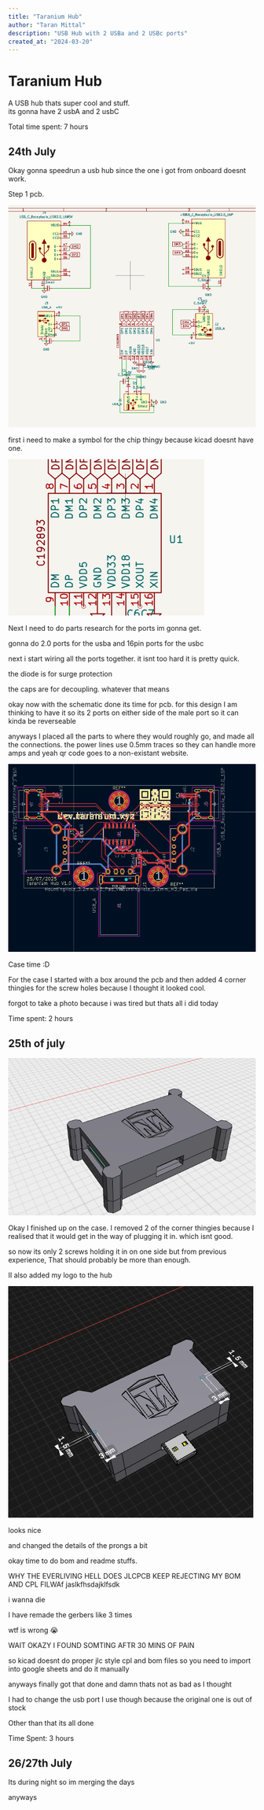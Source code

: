 ```yaml
---
title: "Taranium Hub"
author: "Taran Mittal"
description: "USB Hub with 2 USBa and 2 USBc ports"
created_at: "2024-03-20"
---
```


# Taranium Hub

A USB hub thats super cool and stuff.\
its gonna have 2 usbA and 2 usbC

Total time spent: 7 hours

## 24th July

Okay gonna speedrun a usb hub since the one i got from onboard doesnt work.

Step 1 pcb.

![dsfsd](assets/5.png)

first i need to make a symbol for the chip thingy because kicad doesnt have one.

![dsfsd](assets/6.png)

Next I need to do parts research for the ports im gonna get.

gonna do 2.0 ports for the usba and 16pin ports for the usbc

next i start wiring all the ports together. it isnt too hard it is pretty quick.

the diode is for surge protection

the caps are for decoupling. whatever that means

okay now with the schematic done its time for pcb. for this design I am thinking to have it so its 2 ports on either side of the male port so it can kinda be reverseable

anyways I placed all the parts to where they would roughly go, and made all the connections. the power lines use 0.5mm traces so they can handle more amps and yeah qr code goes to a non-existant website.

![dsdf](assets/4.png)

Case time :D

For the case I started with a box around the pcb and then added 4 corner thingies for the screw holes because I thought it looked cool.

forgot to take a photo because i was tired but thats all i did today

Time spent: 2 hours

## 25th of july

![dsfs](assets/1.png)

Okay I finished up on the case. I removed 2 of the corner thingies because I realised that it would get in the way of plugging it in. which isnt good. 

so now its only 2 screws holding it in on one side but from previous experience, That should probably be more than enough.

II also added my logo to the hub

![sfdsf](assets/2.png)

looks nice

and changed the details of the prongs a bit

okay time to do bom and readme stuffs.

WHY THE EVERLIVING HELL DOES JLCPCB KEEP REJECTING MY BOM AND CPL FILWAf
jaslkfhsdajklfsdk

i wanna die

I have remade the gerbers like 3 times

wtf is wrong :sob:

WAIT OKAZY I FOUND SOMTING AFTR 30 MINS OF PAIN

so kicad doesnt do proper jlc style cpl and bom files so you need to import into google sheets and do it manually

anyways finally got that done and damn thats not as bad as I thought

I had to change the usb port I use though because the original one is out of stock

Other than that its all done

Time Spent: 3 hours

## 26/27th July

Its during night so im merging the days

anyways

